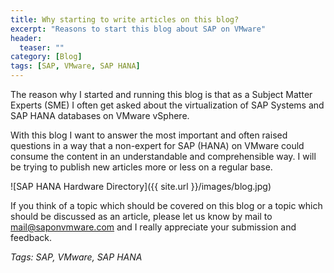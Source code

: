 ```yaml
---
title: Why starting to write articles on this blog?
excerpt: "Reasons to start this blog about SAP on VMware"
header:
  teaser: ""
category: [Blog]
tags: [SAP, VMware, SAP HANA]
---
```


The reason why I started and running this blog is that as a Subject Matter Experts (SME) I often get asked about the virtualization of SAP Systems and SAP HANA databases on VMware vSphere.

With this blog I want to answer the most important and often raised questions in a way that a non-expert for SAP (HANA) on VMware could consume the content in an understandable and comprehensible way. I will be trying to publish new articles more or less on a regular base.

![SAP HANA Hardware Directory]({{ site.url }}/images/blog.jpg)

If you think of a topic which should be covered on this blog or a topic which should be discussed as an article, please let us know by mail to mail@saponvmware.com and I really appreciate your submission and feedback.

*Tags: SAP, VMware, SAP HANA*

